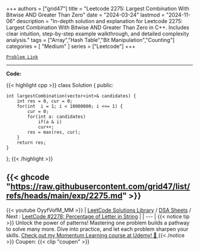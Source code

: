 
+++
authors = ["grid47"]
title = "Leetcode 2275: Largest Combination With Bitwise AND Greater Than Zero"
date = "2024-03-24"
lastmod = "2024-11-06"
description = "In-depth solution and explanation for Leetcode 2275: Largest Combination With Bitwise AND Greater Than Zero in C++. Includes clear intuition, step-by-step example walkthrough, and detailed complexity analysis."
tags = ["Array","Hash Table","Bit Manipulation","Counting"]
categories = [
    "Medium"
]
series = ["Leetcode"]
+++



[`Problem Link`](https://leetcode.com/problems/largest-combination-with-bitwise-and-greater-than-zero/description/)

---
**Code:**

{{< highlight cpp >}}
class Solution {
public:

    int largestCombination(vector<int>& candidates) {
        int res = 0, cur = 0;
        for(int  i = 1; i < 10000000; i <<= 1) {
            cur = 0;
            for(int a: candidates)
                if(a & i)
                cur++;
            res = max(res, cur);
        }
        return res;
    }
};
{{< /highlight >}}

{{< ghcode "https://raw.githubusercontent.com/grid47/list/refs/heads/main/exp/2275.md" >}}
---
{{< youtube OyyfVofM_MM >}}
| [LeetCode Solutions Library](https://grid47.xyz/leetcode/) / [DSA Sheets](https://grid47.xyz/sheets/) / Next : [LeetCode #2278: Percentage of Letter in String](https://grid47.xyz/posts/leetcode-2278-percentage-of-letter-in-string-solution/) |
| --- |
{{< notice tip >}}
Unlock the power of patterns! Mastering one problem builds a pathway to solve many more. Dive into practice, and let each problem sharpen your skills. [Check out my Momentum Learning course at Udemy! 🚀 ](https://www.udemy.com/course/algorithms-and-data-structures-in-cpp/)
{{< /notice >}}
Coupen: {{< clip "coupen" >}}
